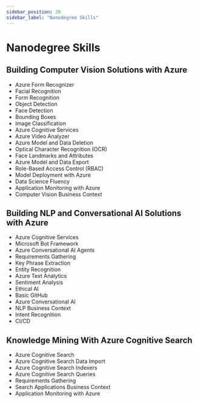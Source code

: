 ```yaml
---
sidebar_position: 20
sidebar_label: "Nanodegree Skills"
---
```

# Nanodegree Skills

## Building Computer Vision Solutions with Azure

-   Azure Form Recognizer
-   Facial Recognition
-   Form Recognition
-   Object Detection
-   Face Detection
-   Bounding Boxes
-   Image Classification
-   Azure Cognitive Services
-   Azure Video Analyzer
-   Azure Model and Data Deletion
-   Optical Character Recognition (OCR)
-   Face Landmarks and Attributes
-   Azure Model and Data Export
-   Role-Based Access Control (RBAC)
-   Model Deployment with Azure
-   Data Science Fluency
-   Application Monitoring with Azure
-   Computer Vision Business Context

## Building NLP and Conversational AI Solutions with Azure

-   Azure Cognitive Services
-   Microsoft Bot Framework
-   Azure Conversational AI Agents
-   Requirements Gathering
-   Key Phrase Extraction
-   Entity Recognition
-   Azure Text Analytics
-   Sentiment Analysis
-   Ethical AI
-   Basic GitHub
-   Azure Conversational AI
-   NLP Business Context
-   Intent Recognition
-   CI/CD

## Knowledge Mining With Azure Cognitive Search

-   Azure Cognitive Search
-   Azure Cognitive Search Data Import
-   Azure Cognitive Search Indexers
-   Azure Cognitive Search Queries
-   Requirements Gathering
-   Search Applications Business Context
-   Application Monitoring with Azure